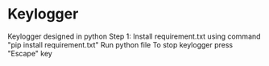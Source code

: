 # Keylogger
Keylogger designed in python
Step 1:
Install requirement.txt using command "pip install requirement.txt"
Run python file
To stop keylogger press "Escape" key
